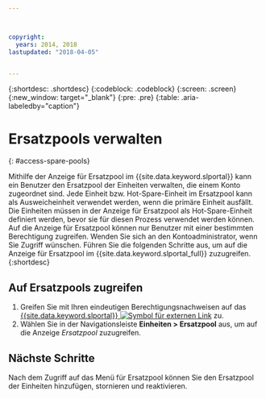 ```yaml
---



copyright:
  years: 2014, 2018
lastupdated: "2018-04-05"


---
```


{:shortdesc: .shortdesc}
{:codeblock: .codeblock}
{:screen: .screen}
{:new_window: target="_blank"}
{:pre: .pre}
{:table: .aria-labeledby="caption"}


# Ersatzpools verwalten 
{: #access-spare-pools}

Mithilfe der Anzeige für Ersatzpool im {{site.data.keyword.slportal}} kann ein Benutzer den Ersatzpool der Einheiten verwalten, die einem Konto zugeordnet sind. Jede Einheit bzw. Hot-Spare-Einheit im Ersatzpool kann als Ausweicheinheit verwendet werden, wenn die primäre Einheit ausfällt. Die Einheiten müssen in der Anzeige für Ersatzpool als Hot-Spare-Einheit definiert werden, bevor sie für diesen Prozess verwendet werden können. Auf die Anzeige für Ersatzpool können nur Benutzer mit einer bestimmten Berechtigung zugreifen. Wenden Sie sich an den Kontoadministrator, wenn Sie Zugriff wünschen. Führen Sie die folgenden Schritte aus, um auf die Anzeige für Ersatzpool im {{site.data.keyword.slportal_full}} zuzugreifen.
{:shortdesc}

## Auf Ersatzpools zugreifen

1. Greifen Sie mit Ihren eindeutigen Berechtigungsnachweisen auf das [{{site.data.keyword.slportal}} ![Symbol für externen Link](../icons/launch-glyph.svg "Symbol für externen Link")](https://control.softlayer.com/) zu. 
2. Wählen Sie in der Navigationsleiste **Einheiten > Ersatzpool** aus, um auf die Anzeige *Ersatzpool* zuzugreifen. 


## Nächste Schritte
Nach dem Zugriff auf das Menü für Ersatzpool können Sie den Ersatzpool der Einheiten hinzufügen, stornieren und reaktivieren.  
